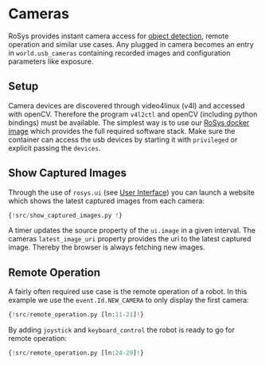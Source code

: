 # Cameras

RoSys provides instant camera access for [object detection](object_detection.md), remote operation and similar use cases.
Any plugged in camera becomes an entry in `world.usb_cameras` containing recorded images and configuration parameters like exposure.

## Setup

Camera devices are discovered through video4linux (v4l) and accessed with openCV.
Therefore the program `v4l2ctl` and openCV (including python bindings) must be available.
The simplest way is to use our [RoSys docker image](https://hub.docker.com/r/zauberzeug/rosys) which provides the full required software stack.
Make sure the container can access the usb devices by starting it with `privileged` or explicit passing the `devices`.

## Show Captured Images

Through the use of `rosys.ui` (see [User Interface](../architecture/user_interface.md)) you can launch a website which shows the latest captured images from each camera:

```python hl_lines="11-21"
{!src/show_captured_images.py !}
```

A timer updates the source property of the `ui.image` in a given interval.
The cameras `latest_image_uri` property provides the uri to the latest captured image.
Thereby the browser is always fetching new images.

## Remote Operation

A fairly often required use case is the remote operation of a robot.
In this example we use the `event.Id.NEW_CAMERA` to only display the first camera:

```python hl_lines="6 10"
{!src/remote_operation.py [ln:11-21]!}
```

By adding `joystick` and `keyboard_control` the robot is ready to go for remote operation:

```python hl_lines="2 4"
{!src/remote_operation.py [ln:24-29]!}
```

